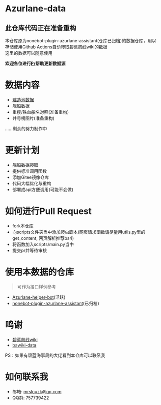 # Azurlane-data
## 此仓库代码正在准备重构
本仓库原为nonebot-plugin-azurlane-assistant(仓库已归档)的数据仓库，用以存储使用Github Actions自动爬取碧蓝航线wiki的数据  
这里的数据可以随意使用  

<b>欢迎各位进行[Pr](https://github.com/MRSlouzk/nonebot-plugin-azurlane-assistant-data/pulls)帮助更新数据源</b>

# 数据内容
- [建造池数据](https://github.com/MRSlouzk/nonebot-plugin-azurlane-assistant-data/blob/main/data/pool.json)
- [舰船数据]()
- 重樱/铁血船名对照(准备重构)
- 井号榜图片(准备重构)

......剩余的努力制作中

# 更新计划
- ~~舰船数据爬取~~
- 提供标准调用函数
- 添加Gitee镜像仓库
- 代码大幅优化与重构
- 部署成api方便调用(可能不会做)

# 如何进行Pull Request
- fork本仓库
- 向scripts文件夹当中添加爬虫脚本(网页请求函数请尽量用utils.py里的get_content, 网页解析推荐bs4)
- 将函数加入scripts/main.py当中
- 提交pr并等待审核

# 使用本数据的仓库
> 可作为接口样例参考
- [Azurlane-helper-bot](https://github.com/MRSlouzk/Azurlane-helper-bot)(活跃)
- [nonebot-plugin-azurlane-assistant](https://github.com/MRSlouzk/nonebot-plugin-azurlane-assistant)(已归档)

# 鸣谢
- [碧蓝航线wiki](https://wiki.biligame.com/blhx/%E9%A6%96%E9%A1%B5)
- [bawiki-data](https://github.com/lgc2333/bawiki-data)

PS：如果有碧蓝海事局的大佬看到本仓库可以联系我

# 如何联系我
- 邮箱: mrslouzk@qq.com
- QQ群: 757739422
